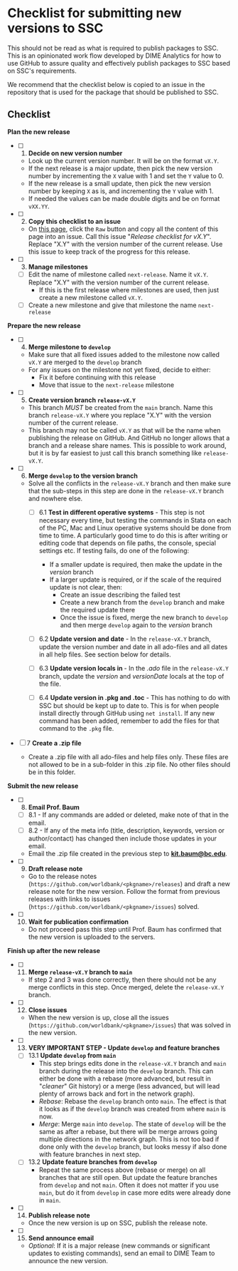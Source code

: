 # Checklist for submitting new versions to SSC

This should not be read as what is required to publish packages to SSC.
This is an opinionated work flow developed by DIME Analytics for how to use GitHub to assure quality and effectively publish packages to SSC based on SSC's requirements.

We recommend that the checklist below is copied to an issue in the repository that is used for the package that should be published to SSC.

## Checklist

**Plan the new release**

- [ ] 1. **Decide on new version number**
  - Look up the current version number. It will be on the format `vX.Y`.
  - If the next release is a major update, then pick the new version number by incrementing the `X` value with 1 and set the `Y` value to 0.
  - If the new release is a small update, then pick the new version number by keeping `X` as is, and incrementing the `Y` value with 1.
  - If needed the values can be made double digits and be on format `vXX.YY`.


- [ ] 2. **Copy this checklist to an issue**
  - On [this page](https://github.com/dime-worldbank/stata-package-resources/blob/main/ssc/checklist-submitting-SSC.md), click the `Raw` button and copy all the content of this page into an issue. Call this issue "_Release checklist for vX.Y_". Replace "X.Y" with the version number of the current release. Use this issue to keep track of the progress for this release.


- [ ] 3. **Manage milestones**
  - [ ] Edit the name of milestone called `next-release`. Name it `vX.Y`. Replace "X.Y" with the version number of the current release.
    - If this is the first release where milestones are used, then just create a new milestone called `vX.Y`.
  - [ ] Create a new milestone and give that milestone the name `next-release`

**Prepare the new release**

- [ ] 4. **Merge milestone to `develop`**
  - Make sure that all fixed issues added to the milestone now called `vX.Y` are merged to the `develop` branch
  - For any issues on the milestone not yet fixed, decide to either:
    - Fix it before continuing with this release
    - Move that issue to the `next-release` milestone


- [ ] 5. **Create version branch `release-vX.Y`**
  - This branch _MUST_ be created from the `main` branch. Name this branch `release-vX.Y` where you replace "X.Y" with the version number of the current release.
  - This branch may not be called `vX.Y` as that will be the name when publishing the release on GitHub. And GitHub no longer allows that a branch and a release share names. This is possible to work around, but it is by far easiest to just call this branch something like `release-vX.Y`.


- [ ] 6. **Merge `develop` to the version branch**
  - Solve all the conflicts in the `release-vX.Y` branch and then make sure that the sub-steps in this step are done in the `release-vX.Y` branch and nowhere else.
	- [ ] 6.1 **Test in different operative systems** - This step is not necessary every time, but testing the commands in Stata on each of the PC, Mac and Linux operative systems should be done from time to time. A particularly good time to do this is after writing or editing code that depends on file paths, the console, special settings etc. If testing fails, do one of the following:
		- If a smaller update is required, then make the update in the _version_ branch
		- If a larger update is required, or if the scale of the required update is not clear, then:
  			- Create an issue describing the failed test
			- Create a new branch from the `develop` branch and make the required update there
   			- Once the issue is fixed, merge the new branch to `develop` and then merge `develop` again to the _version_ branch
	- [ ] 6.2 **Update version and date** - In the `release-vX.Y` branch, update the version number and date in all ado-files and all dates in all help files. See section below for details.
	- [ ] 6.3 **Update version locals in <pkgname>** - In the _<pkgname>.ado_ file in the `release-vX.Y` branch, update the _version_ and _versionDate_ locals at the top of the file.
	- [ ] 6.4 **Update version in .pkg and .toc** - This has nothing to do with SSC but should be kept up to date to. This is for when people install directly through GitHub using `net install`. If any new command has been added, remember to add the files for that command to the `.pkg` file.


- [ ] 7 **Create a .zip file**
  - Create a .zip file with all ado-files and help files only. These files are not allowed to be in a sub-folder in this .zip file. No other files should be in this folder.

**Submit the new release**

- [ ] 8. **Email Prof. Baum**
	- [ ] 8.1 - If any commands are added or deleted, make note of that in the email.
	- [ ] 8.2 - If any of the meta info (title, description, keywords, version or author/contact) has changed then include those updates in your email.
  - Email the .zip file created in the previous step to **kit.baum@bc.edu**.


- [ ] 9. **Draft release note**
  - Go to the release notes (`https://github.com/worldbank/<pkgname>/releases`) and draft a new release note for the new version. Follow the format from previous releases with links to issues (`https://github.com/worldbank/<pkgname>/issues`) solved.


- [ ] 10. **Wait for publication confirmation**
  - Do not proceed pass this step until Prof. Baum has confirmed that the new version is uploaded to the servers.

**Finish up after the new release**

- [ ] 11. **Merge `release-vX.Y` branch to `main`**
  - If step 2 and 3 was done correctly, then there should not be any merge conflicts in this step. Once merged, delete the `release-vX.Y` branch.


- [ ] 12. **Close issues**
  - When the new version is up, close all the issues (`https://github.com/worldbank/<pkgname>/issues`) that was solved in the new version.


- [ ] 13. **VERY IMPORTANT STEP - Update `develop` and feature branches**
  - [ ] 13.1 **Update `develop` from `main`**
    - This step brings edits done in the `release-vX.Y` branch and `main` branch during the release into the `develop` branch. This can either be done with a rebase (more advanced, but result in "_cleaner_" Git history) or a merge (less advanced, but will lead plenty of arrows back and fort in the network graph).
    - _Rebase_: Rebase the `develop` branch onto `main`. The effect is that it looks as if the `develop` branch was created from where `main` is now.
    - _Merge_: Merge `main` into `develop`. The state of `develop` will be the same as after a rebase, but there will be merge arrows going multiple directions in the network graph. This is not too bad if done only with the `develop` branch, but looks messy if also done with feature branches in next step.
  - [ ] 13.2 **Update feature branches from `develop`**
    - Repeat the same process above (rebase or merge) on all branches that are still open. But update the feature branches from `develop` and not `main`. Often it does not matter if you use `main`, but do it from `develop` in case more edits were already done in `main`.


- [ ] 14. **Publish release note**
  - Once the new version is up on SSC, publish the release note.


- [ ] 15. **Send announce email**
  - _Optional_: If it is a major release (new commands or significant updates to existing commands), send an email to DIME Team to announce the new version.
